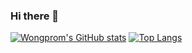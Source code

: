 ### Hi there 👋

[![Wongprom's GitHub stats](https://github-readme-stats.vercel.app/api?username=wongprom&theme=radical&show_icons=true)](https://github.com/wongprom/github-readme-stats)
[![Top Langs](https://github-readme-stats.vercel.app/api/top-langs/?username=wongprom&layout=compact)](https://github.com/wongprom/github-readme-stats)

<!--
**wongprom/wongprom** is a ✨ _special_ ✨ repository because its `README.md` (this file) appears on your GitHub profile.

Here are some ideas to get you started:

- 🔭 I’m currently working on ...
- 🌱 I’m currently learning ...
- 👯 I’m looking to collaborate on ...
- 🤔 I’m looking for help with ...
- 💬 Ask me about ...
- 📫 How to reach me: ...
- 😄 Pronouns: ...
- ⚡ Fun fact: ...
-->
